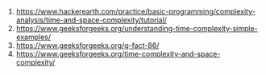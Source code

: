 1. https://www.hackerearth.com/practice/basic-programming/complexity-analysis/time-and-space-complexity/tutorial/
2. https://www.geeksforgeeks.org/understanding-time-complexity-simple-examples/
3. https://www.geeksforgeeks.org/g-fact-86/
4. https://www.geeksforgeeks.org/time-complexity-and-space-complexity/
